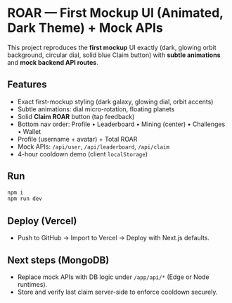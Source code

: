 # ROAR — First Mockup UI (Animated, Dark Theme) + Mock APIs

This project reproduces the **first mockup** UI exactly (dark, glowing orbit background, circular dial, solid blue Claim button) with **subtle animations** and **mock backend API routes**.

## Features
- Exact first-mockup styling (dark galaxy, glowing dial, orbit accents)
- Subtle animations: dial micro-rotation, floating planets
- Solid **Claim ROAR** button (tap feedback)
- Bottom nav order: Profile • Leaderboard • Mining (center) • Challenges • Wallet
- Profile (username + avatar) + Total ROAR
- Mock APIs: `/api/user`, `/api/leaderboard`, `/api/claim`
- 4-hour cooldown demo (client `localStorage`)

## Run
```bash
npm i
npm run dev
```

## Deploy (Vercel)
- Push to GitHub → Import to Vercel → Deploy with Next.js defaults.

## Next steps (MongoDB)
- Replace mock APIs with DB logic under `/app/api/*` (Edge or Node runtimes).
- Store and verify last claim server-side to enforce cooldown securely.
